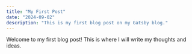 ```yaml
---
title: "My First Post"
date: "2024-09-02"
description: "This is my first blog post on my Gatsby blog."
---
```

Welcome to my first blog post! This is where I will write my thoughts and ideas.
